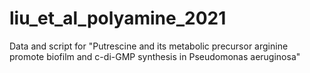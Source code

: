 # liu_et_al_polyamine_2021
Data and script for "Putrescine and its metabolic precursor arginine promote biofilm and c-di-GMP synthesis in Pseudomonas aeruginosa"
